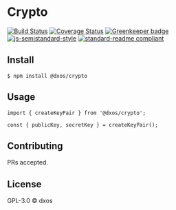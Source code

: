 # Crypto

[![Build Status](https://travis-ci.com/dxos/crypto.svg?branch=master)](https://travis-ci.com/dxos/crypto)
[![Coverage Status](https://coveralls.io/repos/github/dxos/crypto/badge.svg?branch=master)](https://coveralls.io/github/dxos/crypto?branch=master)
[![Greenkeeper badge](https://badges.greenkeeper.io/dxos/crypto.svg)](https://greenkeeper.io/)
[![js-semistandard-style](https://img.shields.io/badge/code%20style-semistandard-brightgreen.svg?style=flat-square)](https://github.com/standard/semistandard)
[![standard-readme compliant](https://img.shields.io/badge/readme%20style-standard-brightgreen.svg?style=flat-square)](https://github.com/RichardLitt/standard-readme)

## Install

```
$ npm install @dxos/crypto
```

## Usage

```
import { createKeyPair } from '@dxos/crypto';

const { publicKey, secretKey } = createKeyPair();
```

## Contributing

PRs accepted.

## License

GPL-3.0 © dxos
